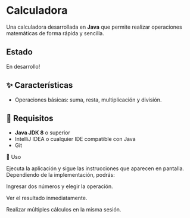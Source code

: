 # Calculadora

Una calculadora desarrollada en **Java** que permite realizar operaciones matemáticas de forma rápida y sencilla.  

## Estado

En desarrollo!

## ✨ Características

- Operaciones básicas: suma, resta, multiplicación y división.

## 🚀 Requisitos

- **Java JDK 8** o superior
- IntelliJ IDEA o cualquier IDE compatible con Java
- Git

📜 Uso

Ejecuta la aplicación y sigue las instrucciones que aparecen en pantalla.
Dependiendo de la implementación, podrás:

Ingresar dos números y elegir la operación.

Ver el resultado inmediatamente.

Realizar múltiples cálculos en la misma sesión.


